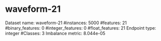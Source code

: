 # waveform-21
Dataset name: waveform-21
#instances: 5000
#features: 21
  #binary_features: 0
  #integer_features: 0
  #float_features: 21
Endpoint type: integer
#Classes: 3
Imbalance metric: 8.044e-05

